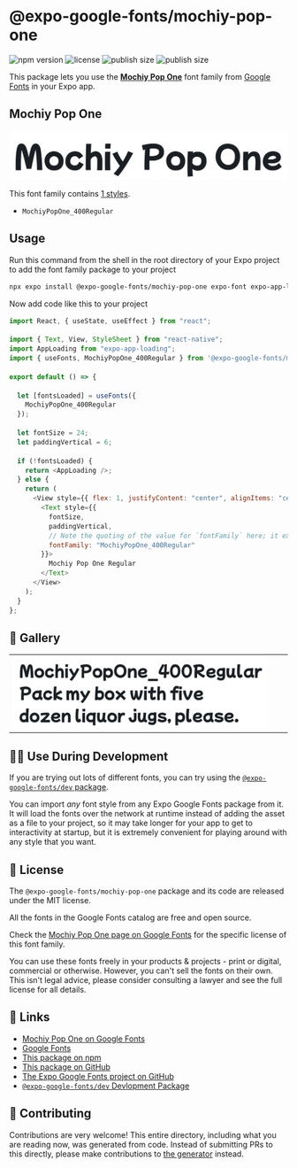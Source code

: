 # @expo-google-fonts/mochiy-pop-one

![npm version](https://flat.badgen.net/npm/v/@expo-google-fonts/mochiy-pop-one)
![license](https://flat.badgen.net/github/license/expo/google-fonts)
![publish size](https://flat.badgen.net/packagephobia/install/@expo-google-fonts/mochiy-pop-one)
![publish size](https://flat.badgen.net/packagephobia/publish/@expo-google-fonts/mochiy-pop-one)

This package lets you use the [**Mochiy Pop One**](https://fonts.google.com/specimen/Mochiy+Pop+One) font family from [Google Fonts](https://fonts.google.com/) in your Expo app.

## Mochiy Pop One

![Mochiy Pop One](./font-family.png)

This font family contains [1 styles](#-gallery).

- `MochiyPopOne_400Regular`

## Usage

Run this command from the shell in the root directory of your Expo project to add the font family package to your project

```sh
npx expo install @expo-google-fonts/mochiy-pop-one expo-font expo-app-loading
```

Now add code like this to your project

```js
import React, { useState, useEffect } from "react";

import { Text, View, StyleSheet } from "react-native";
import AppLoading from "expo-app-loading";
import { useFonts, MochiyPopOne_400Regular } from '@expo-google-fonts/mochiy-pop-one';

export default () => {

  let [fontsLoaded] = useFonts({
    MochiyPopOne_400Regular
  });

  let fontSize = 24;
  let paddingVertical = 6;

  if (!fontsLoaded) {
    return <AppLoading />;
  } else {
    return (
      <View style={{ flex: 1, justifyContent: "center", alignItems: "center" }}>
        <Text style={{
          fontSize,
          paddingVertical,
          // Note the quoting of the value for `fontFamily` here; it expects a string!
          fontFamily: "MochiyPopOne_400Regular"
        }}>
          Mochiy Pop One Regular
        </Text>
      </View>
    );
  }
};
```

## 🔡 Gallery


||||
|-|-|-|
|![MochiyPopOne_400Regular](./MochiyPopOne_400Regular.ttf.png)||||


## 👩‍💻 Use During Development

If you are trying out lots of different fonts, you can try using the [`@expo-google-fonts/dev` package](https://github.com/expo/google-fonts/tree/master/font-packages/dev#readme).

You can import _any_ font style from any Expo Google Fonts package from it. It will load the fonts over the network at runtime instead of adding the asset as a file to your project, so it may take longer for your app to get to interactivity at startup, but it is extremely convenient for playing around with any style that you want.


## 📖 License

The `@expo-google-fonts/mochiy-pop-one` package and its code are released under the MIT license.

All the fonts in the Google Fonts catalog are free and open source.

Check the [Mochiy Pop One page on Google Fonts](https://fonts.google.com/specimen/Mochiy+Pop+One) for the specific license of this font family.

You can use these fonts freely in your products & projects - print or digital, commercial or otherwise. However, you can't sell the fonts on their own. This isn't legal advice, please consider consulting a lawyer and see the full license for all details.

## 🔗 Links

- [Mochiy Pop One on Google Fonts](https://fonts.google.com/specimen/Mochiy+Pop+One)
- [Google Fonts](https://fonts.google.com/)
- [This package on npm](https://www.npmjs.com/package/@expo-google-fonts/mochiy-pop-one)
- [This package on GitHub](https://github.com/expo/google-fonts/tree/master/font-packages/mochiy-pop-one)
- [The Expo Google Fonts project on GitHub](https://github.com/expo/google-fonts)
- [`@expo-google-fonts/dev` Devlopment Package](https://github.com/expo/google-fonts/tree/master/font-packages/dev)

## 🤝 Contributing

Contributions are very welcome! This entire directory, including what you are reading now, was generated from code. Instead of submitting PRs to this directly, please make contributions to [the generator](https://github.com/expo/google-fonts/tree/master/packages/generator) instead.
